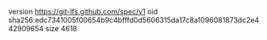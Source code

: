 version https://git-lfs.github.com/spec/v1
oid sha256:edc7341005f00654b9c4bfffd0d5606315da17c8a1096081873dc2e442909654
size 4618
